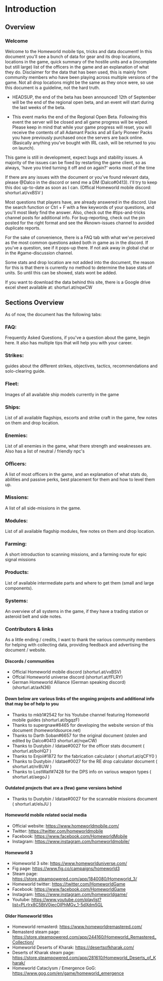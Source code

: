 # Introduction

## Overview

### Welcome

Welcome to the Homeworld mobile tips, tricks and data document! In this document you'll see a bunch of data for gear and its drop locations, locations in the game, quick summary of the hostile units and a (incomplete but still large) list of the officers in the game and an explanation of what they do. Disclaimer for the data that has been used, this is mainly from community members who have been playing across multiple versions of the game. Not all drop locations might be the same as they once were, so use this document is a guideline, not the hard truth.

- HEADSUP, the end of the beta has been announced! 12th of September will be the end of the regional open beta, and an event will start during the last weeks of the beta.

- This event marks the end of the Regional Open Beta. Following this event the server will be closed and all game progress will be wiped. Please keep in mind that while your game progress will reset, you will receive the contents of all Adamant Packs and all Early Pioneer Packs you have previously purchased once the servers are back online. (Basically anything you've bought with IRL cash, will be returned to you on launch).


This game is still in development, expect bugs and stability issues. A majority of the issues can be fixed by restarting the game client, so as always, 'have you tried turning it off and on again?' works most of the time

If there are any issues with the document or you've found relevant data, please @Dalco in the discord or send me a DM (Dalco#0413). I'll try to keep this doc up-to-date as soon as I can. (Offical Homeworld mobile discord: shorturl.at/vxBSV )

Most questions that players have, are already answered in the discord. Use the search function or Ctrl + F with a few keywords of your questions, and you'll most likely find the answer. Also, check out the #tips-and-tricks channel posts for additional info. For bug-reporting, check out the pin posted for the right format and see the #known-issues channel to avoided duplicate reports.

For the sake of convenience, there is a FAQ tab with what we've perceived as the most common questions asked both in game as in the discord. If you've a question, see if it pops-up there. If not ask away in global chat or in the #game-discussion channel.

Some stats and drop location are not added into the document, the reason for this is that there is currently no method to determine the base stats of units. So until this can be showed, stats wont be added.

If you want to download the data behind this site, there is a Google drive excel sheet available at: shorturl.at/nqwCW


## Sections Overview

As of now, the document has the following tabs:

### FAQ: 
Frequently Asked Questions, if you've a question about the game, begin here. It also has multiple tips that will help you with your career.

### Strikes:
guides about the different strikes,  objectives, tactics, recommendations and solo-clearing guide.

### Fleet:
Images of all available ship models currently in the game

### Ships:
List of all available flagships, escorts and strike craft in the game, few notes on them and drop location.

### Enemies: 
List of all enemies in the game, what there strength and weaknesses are. Also has a list of neutral / friendly npc's

### Officers:
A list of most officers in the game, and an explanation of what stats do, abilities and passive perks, best placement for them and how to level them up.

### Missions: 
A list of all side-missions in the game.

### Modules:
List of all available flagship modules, few notes on them and drop location.

### Farming: 
A short introduction to scanning missions, and a farming route for epic signal missions

### Products: 
List of available intermediate parts and where to get them (small and large components).

### Systems: 
An overview of all systems in the game, if they have a trading station or asteroid belt and side notes.


### Contributors & links
As a little ending / credits, I want to thank the various community members for helping with collecting data, providing feedback and advertising the document / website.


#### Discords / communities

- Official Homeworld mobile discord (shorturl.at/vxBSV)
- Offcial Homeworld universe discord (shorturl.at/fFLRY)
- German Homeworld Alliance (German speaking discord) (shorturl.at/axN36)

#### Down below are various links of the ongoing projects and additional info that may be of help to you

- Thanks to mkb1#2542 for his Youtube channel featuring Homeworld mobile guides (shorturl.at/bgqzF)
- Thanks to supergnaw#8465 for developing the website version of this document (homeworldsource.net)
- Thanks to Darth Soban#6657 for the original document (stolen and edited by Dalco#0413 shorturl.at/nqwCW)
- Thanks to Dustybin / Idatae#0027 for the officer stats document ( shorturl.at/boHQ7 )
- Thanks to Enjoii#1872 for the fabrication calculator ( shorturl.at/qCFY0 )
- Thanks to Dustybin / Idatae#0027 for the RE drop calculator document ( shorturl.at/nrBUW )
- Thanks to LostWaif#7428 for the DPS info on various weapon types ( shorturl.at/aegoJ )

#### Outdated projects that are a (few) game versions behind

- Thanks to Dustybin / Idatae#0027 for the scannable missions document ( shorturl.at/elsJU )

#### Homeworld mobile related social media

- Official website: https://www.homeworldmobile.com/
- Twitter: https://twitter.com/homeworldmobile
- Facebook: https://www.facebook.com/HomeworldMobile
- Instagram: https://www.instagram.com/homeworldmobile/

#### Homeworld 3

- Homeworld 3 site: https://www.homeworlduniverse.com/
- Fig page: https://www.fig.co/campaigns/homeworld3
- Steam page: https://store.steampowered.com/app/1840080/Homeworld_3/
- Homeworld twitter: https://twitter.com/HomeworldGame
- Facebook: https://www.facebook.com/HomeworldGame
- Instagram: https://www.instagram.com/homeworldgame/
- Youtube: https://www.youtube.com/playlist?list=PLrIrx8C5BtV0jecOIPhMGv_1-5dXdm5GL

#### Older Homeworld titles

- Homeworld remasterd: https://www.homeworldremastered.com/
- Remasterd steam page: https://store.steampowered.com/app/244160/Homeworld_Remastered_Collection/
- Homeworld Deserts of Kharak: https://desertsofkharak.com/
- Deserts of Kharak steam page: https://store.steampowered.com/app/281610/Homeworld_Deserts_of_Kharak/
- Homeworld Cataclysm / Emergence GoG: https://www.gog.com/en/game/homeworld_emergence
